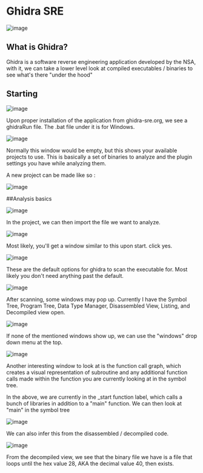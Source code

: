 # Ghidra SRE

![image](https://user-images.githubusercontent.com/20525440/78420301-9cbf0d00-7602-11ea-912e-df1ba7db16dd.png)


## What is Ghidra?

Ghidra is a software reverse engineering application developed by the NSA, with it, we can take a lower level look at compiled executables / binaries to see what's there "under the hood"

## Starting

![image](https://user-images.githubusercontent.com/20525440/78419237-ad6a8580-75f8-11ea-858a-cab72e0d2130.png)

Upon proper installation of the application from ghidra-sre.org, we see a ghidraRun file. The .bat file under it is for Windows.

![image](https://user-images.githubusercontent.com/20525440/78419460-c2481880-75fa-11ea-97ed-ee3d39ff5a36.png)

Normally this window would be empty, but this shows your available projects to use. This is basically a set of binaries to analyze and the plugin settings you have while analyzing them.

A new project can be made like so : 

![image](https://user-images.githubusercontent.com/20525440/78419625-6aaaac80-75fc-11ea-910d-5ffa23ad7ef9.png)

##Analysis basics

![image](https://user-images.githubusercontent.com/20525440/78419642-87df7b00-75fc-11ea-98e5-64ebc78d73bd.png)

In the project, we can then import the file we want to analyze.

![image](https://user-images.githubusercontent.com/20525440/78419712-5e731f00-75fd-11ea-8808-4c0ca6f1cd4a.png)

Most likely, you'll get a window similar to this upon start. click yes.

![image](https://user-images.githubusercontent.com/20525440/78419723-75197600-75fd-11ea-81ba-3ec857214987.png)

These are the default options for ghidra to scan the executable for. Most likely you don't need anything past the default.



![image](https://user-images.githubusercontent.com/20525440/78419835-62537100-75fe-11ea-9846-7d3a30e3d7bc.png)


After scanning, some windows may pop up. Currently I have the Symbol Tree, Program Tree, Data Type Manager, Disassembled View, Listing, and Decompiled view open.

![image](https://user-images.githubusercontent.com/20525440/78419859-a0e92b80-75fe-11ea-90aa-e172c62ee06e.png)


If none of the mentioned windows show up, we can use the "windows" drop down menu at the top.

![image](https://user-images.githubusercontent.com/20525440/78419882-ead21180-75fe-11ea-95f5-465787318363.png)

Another interesting window to look at is the function call graph, which creates a visual representation of subroutine and any additional function calls made within the function you are currently looking at in the symbol tree.

In the above, we are currently in the _start function label, which calls a bunch of libraries in addition to a "main" function. We can then look at "main" in the symbol tree

![image](https://user-images.githubusercontent.com/20525440/78420232-1a364d80-7602-11ea-923d-e2edcd3273e3.png)

We can also infer this from the disassembled / decompiled code.

![image](https://user-images.githubusercontent.com/20525440/78420321-d5f77d00-7602-11ea-82a0-36e4ceaef5c9.png)

From the decompiled view, we see that the binary file we have is a file that loops until the hex value 28, AKA the decimal value 40, then exists.
